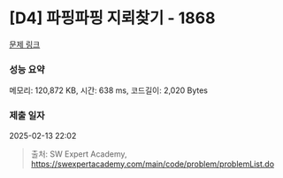 # [D4] 파핑파핑 지뢰찾기 - 1868 

[문제 링크](https://swexpertacademy.com/main/code/problem/problemDetail.do?contestProbId=AV5LwsHaD1MDFAXc) 

### 성능 요약

메모리: 120,872 KB, 시간: 638 ms, 코드길이: 2,020 Bytes

### 제출 일자

2025-02-13 22:02



> 출처: SW Expert Academy, https://swexpertacademy.com/main/code/problem/problemList.do